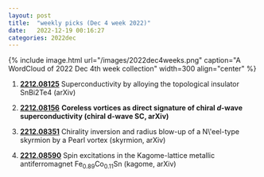 ```yaml
---
layout: post
title:  "weekly picks (Dec 4 week 2022)"
date:   2022-12-19 00:16:27
categories: 2022dec
---
```


{% include image.html url="/images/2022dec4weeks.png" caption="A WordCloud of 2022 Dec 4th week collection" width=300 align="center" %}




1. **[2212.08125](http://arxiv.org/abs/2212.08125)** Superconductivity by alloying the topological insulator SnBi2Te4 (arXiv)

1. **[2212.08156](http://arxiv.org/abs/2212.08156)** **Coreless vortices as direct signature of chiral $d$-wave superconductivity (chiral d-wave SC, arXiv)**

1. **[2212.08351](http://arxiv.org/abs/2212.08351)** Chirality inversion and radius blow-up of a N\\'eel-type skyrmion by a Pearl vortex (skyrmion, arXiv)

1. **[2212.08590](http://arxiv.org/abs/2212.08590)** Spin excitations in the Kagome-lattice metallic antiferromagnet Fe$_{0.89}$Co$_{0.11}$Sn (kagome, arXiv)


